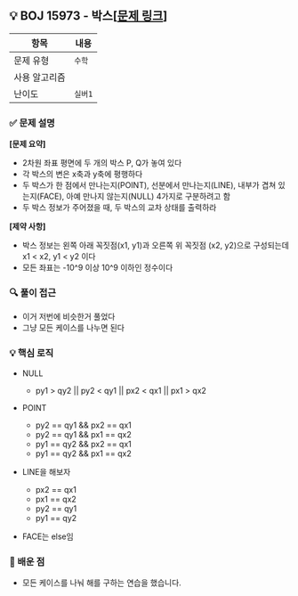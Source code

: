 ## 💡 BOJ 15973 - 박스[[문제 링크](https://www.acmicpc.net/problem/15973)]

| 항목 | 내용 |
|------|------|
| 문제 유형 | `수학` |
| 사용 알고리즘 | |
| 난이도 | `실버1` |

### ✅ 문제 설명
**[문제 요약]**

- 2차원 좌표 평면에 두 개의 박스 P, Q가 놓여 있다
- 각 박스의 변은 x축과 y축에 평행하다
- 두 박스가 한 점에서 만나는지(POINT), 선분에서 만나는지(LINE), 내부가 겹쳐 있는지(FACE), 아예 만나지 않는지(NULL) 4가지로 구분하려고 함
- 두 박스 정보가 주어졌을 때, 두 박스의 교차 상태를 출력하라

**[제약 사항]**

- 박스 정보는 왼쪽 아래 꼭짓점(x1, y1)과 오른쪽 위 꼭짓점 (x2, y2)으로 구성되는데 x1 < x2, y1 < y2 이다
- 모든 좌표는 -10^9 이상 10^9 이하인 정수이다

### 🔍 풀이 접근
- 이거 저번에 비슷한거 풀었다
- 그냥 모든 케이스를 나누면 된다

### 💡 핵심 로직
- NULL
   - py1 > qy2 || py2 < qy1 || px2 < qx1 || px1 > qx2

- POINT
   - py2 == qy1 && px2 == qx1
   - py2 == qy1 && px1 == qx2
   - py1 == qy2 && px2 == qx1
  - py1 == qy2 && px1 == qx2

- LINE을 해보자
   - px2 == qx1
  - px1 == qx2
  - py2 == qy1
  - py1 == qy2

- FACE는 else임

### 📌 배운 점
- 모든 케이스를 나눠 해를 구하는 연습을 했습니다.